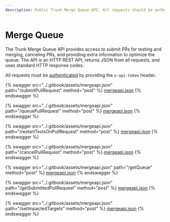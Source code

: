 ```yaml
---
description: Public Trunk Merge Queue API. All requests should be authenticated.
---
```


# Merge Queue

The Trunk Merge Queue API provides access to submit PRs for testing and merging, canceling PRs, and providing extra information to optimize the queue.  The API is an HTTP REST API, returns JSON from all requests, and uses standard HTTP response codes.&#x20;

All requests must be [authenticated](./#authentication) by providing the `x-api-token` header.

{% swagger src="../.gitbook/assets/mergeapi.json" path="/submitPullRequest" method="post" %}
[mergeapi.json](../.gitbook/assets/mergeapi.json)
{% endswagger %}

{% swagger src="../.gitbook/assets/mergeapi.json" path="/queuePullRequest" method="post" %}
[mergeapi.json](../.gitbook/assets/mergeapi.json)
{% endswagger %}

{% swagger src="../.gitbook/assets/mergeapi.json" path="/restartTestsOnPullRequest" method="post" %}
[mergeapi.json](../.gitbook/assets/mergeapi.json)
{% endswagger %}

{% swagger src="../.gitbook/assets/mergeapi.json" path="/cancelPullRequest" method="post" %}
[mergeapi.json](../.gitbook/assets/mergeapi.json)
{% endswagger %}

{% swagger src="../.gitbook/assets/mergeapi.json" path="/getQueue" method="post" %}
[mergeapi.json](../.gitbook/assets/mergeapi.json)
{% endswagger %}

{% swagger src="../.gitbook/assets/mergeapi.json" path="/getSubmittedPullRequest" method="post" %}
[mergeapi.json](../.gitbook/assets/mergeapi.json)
{% endswagger %}

{% swagger src="../.gitbook/assets/mergeapi.json" path="/setImpactedTargets" method="post" %}
[mergeapi.json](../.gitbook/assets/mergeapi.json)
{% endswagger %}
